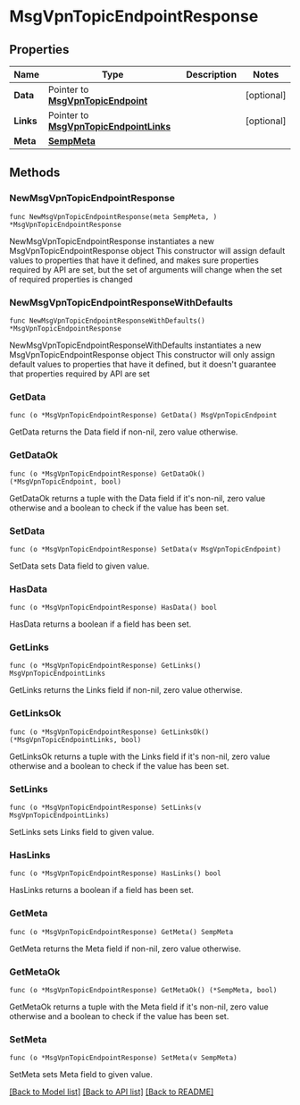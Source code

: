 # MsgVpnTopicEndpointResponse

## Properties

Name | Type | Description | Notes
------------ | ------------- | ------------- | -------------
**Data** | Pointer to [**MsgVpnTopicEndpoint**](MsgVpnTopicEndpoint.md) |  | [optional] 
**Links** | Pointer to [**MsgVpnTopicEndpointLinks**](MsgVpnTopicEndpointLinks.md) |  | [optional] 
**Meta** | [**SempMeta**](SempMeta.md) |  | 

## Methods

### NewMsgVpnTopicEndpointResponse

`func NewMsgVpnTopicEndpointResponse(meta SempMeta, ) *MsgVpnTopicEndpointResponse`

NewMsgVpnTopicEndpointResponse instantiates a new MsgVpnTopicEndpointResponse object
This constructor will assign default values to properties that have it defined,
and makes sure properties required by API are set, but the set of arguments
will change when the set of required properties is changed

### NewMsgVpnTopicEndpointResponseWithDefaults

`func NewMsgVpnTopicEndpointResponseWithDefaults() *MsgVpnTopicEndpointResponse`

NewMsgVpnTopicEndpointResponseWithDefaults instantiates a new MsgVpnTopicEndpointResponse object
This constructor will only assign default values to properties that have it defined,
but it doesn't guarantee that properties required by API are set

### GetData

`func (o *MsgVpnTopicEndpointResponse) GetData() MsgVpnTopicEndpoint`

GetData returns the Data field if non-nil, zero value otherwise.

### GetDataOk

`func (o *MsgVpnTopicEndpointResponse) GetDataOk() (*MsgVpnTopicEndpoint, bool)`

GetDataOk returns a tuple with the Data field if it's non-nil, zero value otherwise
and a boolean to check if the value has been set.

### SetData

`func (o *MsgVpnTopicEndpointResponse) SetData(v MsgVpnTopicEndpoint)`

SetData sets Data field to given value.

### HasData

`func (o *MsgVpnTopicEndpointResponse) HasData() bool`

HasData returns a boolean if a field has been set.

### GetLinks

`func (o *MsgVpnTopicEndpointResponse) GetLinks() MsgVpnTopicEndpointLinks`

GetLinks returns the Links field if non-nil, zero value otherwise.

### GetLinksOk

`func (o *MsgVpnTopicEndpointResponse) GetLinksOk() (*MsgVpnTopicEndpointLinks, bool)`

GetLinksOk returns a tuple with the Links field if it's non-nil, zero value otherwise
and a boolean to check if the value has been set.

### SetLinks

`func (o *MsgVpnTopicEndpointResponse) SetLinks(v MsgVpnTopicEndpointLinks)`

SetLinks sets Links field to given value.

### HasLinks

`func (o *MsgVpnTopicEndpointResponse) HasLinks() bool`

HasLinks returns a boolean if a field has been set.

### GetMeta

`func (o *MsgVpnTopicEndpointResponse) GetMeta() SempMeta`

GetMeta returns the Meta field if non-nil, zero value otherwise.

### GetMetaOk

`func (o *MsgVpnTopicEndpointResponse) GetMetaOk() (*SempMeta, bool)`

GetMetaOk returns a tuple with the Meta field if it's non-nil, zero value otherwise
and a boolean to check if the value has been set.

### SetMeta

`func (o *MsgVpnTopicEndpointResponse) SetMeta(v SempMeta)`

SetMeta sets Meta field to given value.



[[Back to Model list]](../README.md#documentation-for-models) [[Back to API list]](../README.md#documentation-for-api-endpoints) [[Back to README]](../README.md)


